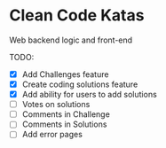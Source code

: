# Clean Code Katas
Web backend logic and front-end

TODO: 
- [x] Add Challenges feature
- [x] Create coding solutions feature
- [x] Add ability for users to add solutions
- [ ] Votes on solutions
- [ ] Comments in Challenge 
- [ ] Comments in Solutions
- [ ] Add error pages
